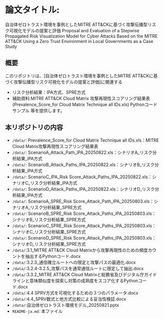 # 論文タイトル:
自治体ゼロトラスト環境を事例としたMITRE ATT&CKに基づく攻撃伝播型リスク可視化モデルの提案と評価
Proposal and Evaluation of a Stepwise Propagated Risk Visualization Model 
for Cyber Attacks Based on the MITRE ATT&CK Using a Zero Trust Environment in Local Governments as a Case Study


## 概要
このリポジトリは、[自治体ゼロトラスト環境を事例としたMITRE ATT&CKに基づく攻撃伝播型リスク可視化モデルの提案と評価]に関連する
- リスク分析結果：IPA方式、SPRE方式
- 補助資料:MITRE ATT&CK Cloud Matrix 攻撃再現性スコアリング結果表(Prevalence_Score_for Cloud Matrix Technique all IDs.xls)
Pythonコードサンプル
等を提供します。

## 本リポジトリの内容

- `/data/`: Prevalence_Score_for Cloud Matrix Technique all IDs.xls：MITRE Cloud Matrix攻撃再現性スコアリング結果表
- `/data/`: ScenarioA_Attack_Path_IPA_20250822.xls：シナリオA_リスク分析結果_IPA方式
- `/data/`: ScenarioB_Attack_Paths_IPA_20250822.xls：シナリオB_リスク分析結果_IPA方式
- `/data/`: ScenarioC_IPA_Risk Score_Attack_Paths_IPA_20250822.xls：シナリオC_リスク分析結果_IPA方式
- `/data/`: ScenarioD_Attack_Paths_IPA_20250822.xls：シナリオD_リスク分析結果_IPA方式
- `/data/`: ScenarioA_SPRE_Risk Score_Attack_Path_IPA_20250803.xls：シナリオA_リスク分析結果_SPRE方式
- `/data/`: ScenarioB_SPRE_Risk Score_Attack_Paths_IPA_20250803.xls：シナリオB_リスク分析結果_SPRE方式
- `/data/`: ScenarioC_SPRE_Risk Score_Attack_Paths_IPA_20250803.xls：シナリオC_リスク分析結果_SPRE方式
- `/data/`: ScenarioD_SPRE_Risk Score_Attack_Paths_IPA_20250803.xls：シナリオD_リスク分析結果_SPRE方式
- `/data/`:3.1_MITRE ATT&CK Cloud Matrixから攻撃再現性のための頻度カウントを抽出するPythonコード.docx
- `/data/`:3.2.3_通信確立ルートへの限定と攻撃パスの最適化.docx
- `/data/`:3.2.4-3.2.5_攻撃パスを通常通信ルートに限定して抽出.docx
- `/data/`:3.3.2_MITRE ATT&CK Cloud Matrixと総務省及びデジタル庁ガイドラインと意味類似度を探索し対策の成熟度をスコア化するPythonコード.docx
- `/data/`:4.4 SPRV方式を可視化するための３つのパラメータ.docx
- `/data/`:4.4_SPRV数式と他方式比較による妥当性検証.docx 
- `/data/`:自治体ゼロトラスト環境モデル_20250821.pptx
- `README-ja.md`: 本ファイル

